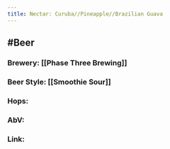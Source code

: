 ```yaml
---
title: Nectar: Curuba//Pineapple//Brazilian Guava
---
```


## #Beer
### Brewery: [[Phase Three Brewing]]

### Beer Style: [[Smoothie Sour]]

### Hops: 

### AbV: 

### Link: 
